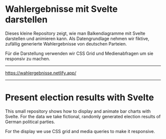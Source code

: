 # Wahlergebnisse mit Svelte darstellen

Dieses kleine Repository zeigt, wie man Balkendiagramme mit Svelte darstellen und animieren kann. Als Datengrundlage nehmen wir fiktive, zufällig generierte Wahlergebnisse von deutschen Parteien.

Für die Darstellung verwenden wir CSS Grid und Medienabfragen um sie responsiv zu machen.

---

https://wahlergebnisse.netlify.app/

---

# Present election results with Svelte

This small repository shows how to display and animate bar charts with Svelte. For the data we take fictional, randomly generated election results of German political parties.

For the display we use CSS grid and media queries to make it responsive.
